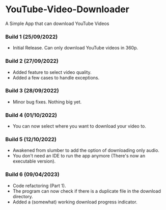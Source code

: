 # YouTube-Video-Downloader
A Simple App that can download YouTube Videos

### Build 1 (25/09/2022)
- Initial Release. Can only download YouTube videos in 360p.

### Build 2 (27/09/2022)
- Added feature to select video quality.
- Added a few cases to handle exceptions.

### Build 3 (28/09/2022)
- Minor bug fixes. Nothing big yet.

### Build 4 (01/10/2022)
- You can now select where you want to download your video to.

### Build 5 (12/10/2022)
- Awakened from slumber to add the option of downloading only audio.
- You don't need an IDE to run the app anymore (There's now an executable version).

### Build 6 (09/04/2023)
- Code refactoring (Part 1).
- The program can now check if there is a duplicate file in the download directory.
- Added a (somewhat) working download progress indicator.
